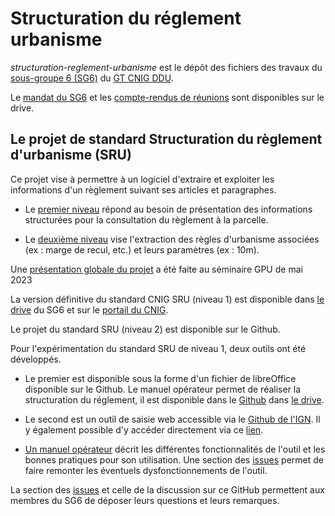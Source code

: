 # Structuration du réglement urbanisme
_structuration-reglement-urbanisme_ est le dépôt des fichiers des travaux du [sous-groupe 6 (SG6)](http://cnig.gouv.fr/?page_id=25890) du [GT CNIG DDU](http://cnig.gouv.fr/?page_id=2732).

Le [mandat du SG6](http://cnig.gouv.fr/wp-content/uploads/2020/11/200527_Mandat-SG6-du-GT-DDU_v1.3.pdf) et les [compte-rendus de réunions](http://cnig.gouv.fr/?page_id=25890) sont disponibles sur le drive.

## **Le projet de standard Structuration du règlement d'urbanisme (SRU)**
Ce projet vise à permettre à un logiciel d'extraire et exploiter les informations d'un règlement suivant ses articles et paragraphes.

- Le [premier niveau](https://github.com/cnigfr/structuration-reglement-urbanisme/tree/master/standard_niveau_1) répond au besoin de présentation des informations structurées pour la consultation du règlement à la parcelle.

- Le [deuxième niveau](https://github.com/cnigfr/structuration-reglement-urbanisme/tree/master/schemas/standard_niveau2) vise l'extraction des règles d'urbanisme associées (ex : marge de recul, etc.) et leurs paramètres (ex : 10m).

Une [présentation globale du projet](https://drive.google.com/file/d/1tt5zETKcVkC5FmRoV7Ln8-ucSNYx-QQx/view?usp=sharing) a été faite au séminaire GPU de mai 2023

La version définitive du standard CNIG SRU (niveau 1) est disponible dans [le drive](https://drive.google.com/drive/folders/1roIrTo9kGWws8XzGni8eHfA6vgNtArYF?usp=sharing) du SG6 et sur le [portail du CNIG](http://cnig.gouv.fr/IMG/pdf/230112_standard_cnig_sru_v2022-10.pdf).

Le projet du standard SRU (niveau 2) est disponible sur le Github. 

Pour l'expérimentation du standard SRU de niveau 1, deux outils ont été développés. 

- Le premier est disponible sous la forme d'un fichier de libreOffice disponible sur le Github. Le manuel opérateur permet de réaliser la structuration du réglement, il est disponible dans le [Github](https://github.com/cnigfr/structuration-reglement-urbanisme/tree/master/outils/Filtre_LibreOffice/Manuel%20op%C3%A9rateur) dans [le drive](https://drive.google.com/drive/folders/1roIrTo9kGWws8XzGni8eHfA6vgNtArYF?usp=sharing).

- Le second est un outil de saisie web accessible via le [Github de l'IGN](https://ignf.github.io/cnig-sg6-demo). Il y également possible d'y accéder directement via ce [lien](https://ignf.github.io/cnig-sg6-demo/examples/).
- [Un manuel opérateur](https://github.com/cnigfr/structuration-reglement-urbanisme/tree/master/standard_niveau_1/Outil_Web_%C3%A9dition_niveau_1) décrit les différentes fonctionnalités de l'outil et les bonnes pratiques pour son utilisation. Une section des [issues](https://github.com/IGNF/cnig-sg6-demo/issues) permet de faire remonter les éventuels dysfonctionnements de l'outil.
 
La section des [issues](https://github.com/cnigfr/structuration-reglement-urbanisme/issues) et celle de la discussion sur ce GitHub permettent aux membres du SG6 de déposer leurs questions et leurs remarques.



